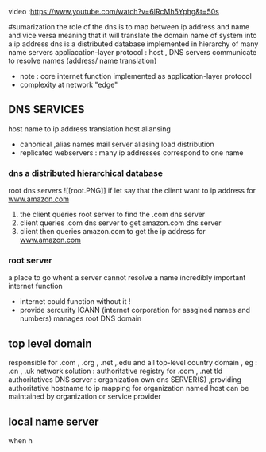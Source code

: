 video :https://www.youtube.com/watch?v=6lRcMh5Yphg&t=50s

#sumarization 
the role of the dns is to map between ip address and name and vice versa 
meaning that it will translate the domain name of system into a ip address 
dns is a distributed database implemented in hierarchy of many name servers 
appliacation-layer protocol : host , DNS  servers communicate to resolve names (address/ name translation)
- note : core internet function implemented as application-layer protocol 
- complexity at network "edge"
## DNS SERVICES 
host name to ip address translation 
host aliansing 
- canonical ,alias names 
mail server aliasing 
load distribution 
- replicated webservers : many ip addresses correspond to one name 
### dns a distributed hierarchical database 
root dns servers 
![[root.PNG]]
if let say that the client want to ip address for www.amazon.com 
1. the client queries root server to find the .com dns server 
2. client queries .com dns server to get amazon.com dns server 
3. client then queries amazon.com to get the ip address for www.amazon.com 
### root server 
a place to go whent a server cannot resolve a name 
incredibly important internet function 
- internet could function without it ! 
- provide sercurity 
ICANN (internet corporation for assgined names and numbers) manages root DNS domain 
## top level domain 
responsible for .com , .org , .net ,.edu and all top-level country domain , eg : .cn , .uk 
network solution : authoritative registry for .com , .net tld 
authoritatives DNS server : 
organization own dns SERVER(S) ,providing authoritative hostname  to ip mapping for organization named host 
can be maintained by organization or service provider 
## local name server 
when h
